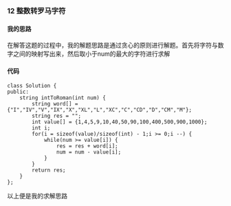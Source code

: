 ### 12 整数转罗马字符
#### 我的思路
在解答这题的过程中，我的解题思路是通过贪心的原则进行解题。首先将字符与数字之间的映射写出来，然后取小于num的最大的字符进行求解
#### 代码
```
class Solution {
public:
    string intToRoman(int num) {
        string word[] = {"I","IV","V","IX","X","XL","L","XC","C","CD","D","CM","M"};
        string res = "";
        int value[] = {1,4,5,9,10,40,50,90,100,400,500,900,1000};
        int i;
        for(i = sizeof(value)/sizeof(int) - 1;i >= 0;i --) {
            while(num >= value[i]) {
                res = res + word[i];
                num = num - value[i];
            }
        }
        return res;
    }
};
```
以上便是我的求解思路